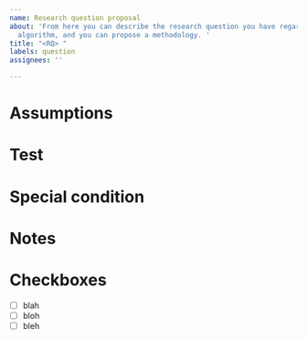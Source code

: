 ```yaml
---
name: Research question proposal
about: 'From here you can describe the research question you have regardless of youtube
  algorithm, and you can propose a methodology. '
title: "<RQ> "
labels: question
assignees: ''

---
```


# Assumptions

# Test

# Special condition 

# Notes 

# Checkboxes

- [ ] blah 
- [ ] bloh
- [ ] bleh
